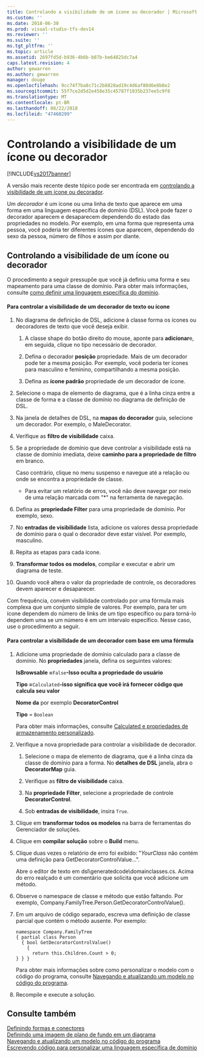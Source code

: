 ```yaml
---
title: Controlando a visibilidade de um ícone ou decorador | Microsoft Docs
ms.custom: ''
ms.date: 2018-06-30
ms.prod: visual-studio-tfs-dev14
ms.reviewer: ''
ms.suite: ''
ms.tgt_pltfrm: ''
ms.topic: article
ms.assetid: 2697fd5d-b936-4b6b-b87b-be64825dc7a4
caps.latest.revision: 4
author: gewarren
ms.author: gewarren
manager: douge
ms.openlocfilehash: 9cc74f7ba8c71c2b8828ad19c4d6af80d6e8b8e2
ms.sourcegitcommit: 55f7ce2d5d2e458e35c45787f1935b237ee5c9f8
ms.translationtype: MT
ms.contentlocale: pt-BR
ms.lasthandoff: 08/22/2018
ms.locfileid: "47460299"
---
```

# <a name="controlling-the-visibility-of-an-icon-or-decorator"></a>Controlando a visibilidade de um ícone ou decorador
[!INCLUDE[vs2017banner](../includes/vs2017banner.md)]

A versão mais recente deste tópico pode ser encontrada em [controlando a visibilidade de um ícone ou decorador](https://docs.microsoft.com/visualstudio/modeling/controlling-the-visibility-of-an-icon-or-decorator).  
  
Um *decorador* é um ícone ou uma linha de texto que aparece em uma forma em uma linguagem específica de domínio (DSL). Você pode fazer o decorador aparecem e desaparecem dependendo do estado das propriedades no modelo. Por exemplo, em uma forma que representa uma pessoa, você poderia ter diferentes ícones que aparecem, dependendo do sexo da pessoa, número de filhos e assim por diante.  
  
## <a name="controlling-the-visibility-of-an-icon-or-decorator"></a>Controlando a visibilidade de um ícone ou decorador  
 O procedimento a seguir pressupõe que você já definiu uma forma e seu mapeamento para uma classe de domínio. Para obter mais informações, consulte [como definir uma linguagem específica do domínio](../modeling/how-to-define-a-domain-specific-language.md).  
  
#### <a name="to-control-the-visibility-of-an-icon-or-text-decorator"></a>Para controlar a visibilidade de um decorador de texto ou ícone  
  
1.  No diagrama de definição de DSL, adicione à classe forma os ícones ou decoradores de texto que você deseja exibir.  
  
    1.  A classe shape do botão direito do mouse, aponte para **adicionar**e, em seguida, clique no tipo necessário de decorador.  
  
    2.  Defina o decorador **posição** propriedade. Mais de um decorador pode ter a mesma posição. Por exemplo, você poderia ter ícones para masculino e feminino, compartilhando a mesma posição.  
  
    3.  Defina as **ícone padrão** propriedade de um decorador de ícone.  
  
2.  Selecione o mapa de elemento de diagrama, que é a linha cinza entre a classe de forma e a classe de domínio no diagrama de definição de DSL.  
  
3.  Na janela de detalhes de DSL, na **mapas do decorador** guia, selecione um decorador. Por exemplo, o MaleDecorator.  
  
4.  Verifique as **filtro de visibilidade** caixa.  
  
5.  Se a propriedade de domínio que deve controlar a visibilidade está na classe de domínio imediata, deixe **caminho para a propriedade de filtro** em branco.  
  
     Caso contrário, clique no menu suspenso e navegue até a relação ou onde se encontra a propriedade de classe.  
  
    -   Para evitar um relatório de erros, você não deve navegar por meio de uma relação marcada com "*" na ferramenta de navegação.  
  
6.  Defina as **propriedade Filter** para uma propriedade de domínio. Por exemplo, sexo.  
  
7.  No **entradas de visibilidade** lista, adicione os valores dessa propriedade de domínio para o qual o decorador deve estar visível. Por exemplo, masculino.  
  
8.  Repita as etapas para cada ícone.  
  
9. **Transformar todos os modelos**, compilar e executar e abrir um diagrama de teste.  
  
10. Quando você altera o valor da propriedade de controle, os decoradores devem aparecer e desaparecer.  
  
 Com frequência, convém visibilidade controlado por uma fórmula mais complexa que um conjunto simple de valores. Por exemplo, para ter um ícone dependem do número de links de um tipo específico ou para torná-lo dependem uma se um número é em um intervalo específico. Nesse caso, use o procedimento a seguir.  
  
#### <a name="to-control-the-visibility-of-a-decorator-based-on-a-formula"></a>Para controlar a visibilidade de um decorador com base em uma fórmula  
  
1.  Adicione uma propriedade de domínio calculado para a classe de domínio. No **propriedades** janela, defina os seguintes valores:  
  
     **IsBrowsable =**`False`**-Isso oculta a propriedade do usuário**  
  
     **Tipo =**`Calculated`**-isso significa que você irá fornecer código que calcula seu valor**  
  
     **Nome da** por exemplo **DecoratorControl**  
  
     **Tipo** = `Boolean`  
  
     Para obter mais informações, consulte [Calculated e propriedades de armazenamento personalizado](../modeling/calculated-and-custom-storage-properties.md).  
  
2.  Verifique a nova propriedade para controlar a visibilidade de decorador.  
  
    1.  Selecione o mapa de elemento de diagrama, que é a linha cinza da classe de domínio para a forma. No **detalhes de DSL** janela, abra o **DecoratorMap** guia.  
  
    2.  Verifique as **filtro de visibilidade** caixa.  
  
    3.  Na **propriedade Filter**, selecione a propriedade de controle **DecoratorControl**.  
  
    4.  Sob **entradas de visibilidade**, insira `True`.  
  
3.  Clique em **transformar todos os modelos** na barra de ferramentas do Gerenciador de soluções.  
  
4.  Clique em **compilar solução** sobre o **Build** menu.  
  
5.  Clique duas vezes o relatório de erro foi exibido: "*YourClass* não contém uma definição para GetDecoratorControlValue...".  
  
     Abre o editor de texto em dsl\generatedcode\domainclasses.cs. Acima do erro realçado é um comentário que solicita que você adicione um método.  
  
6.  Observe o namespace de classe e método que estão faltando.  Por exemplo, Company.FamilyTree.Person.GetDecoratorControlValue().  
  
7.  Em um arquivo de código separado, escreva uma definição de classe parcial que contém o método ausente. Por exemplo:  
  
    ```  
    namespace Company.FamilyTree  
    { partial class Person  
      { bool GetDecoratorControlValue()  
        {  
          return this.Children.Count > 0;  
    } } }  
    ```  
  
     Para obter mais informações sobre como personalizar o modelo com o código do programa, consulte [Navegando e atualizando um modelo no código do programa](../modeling/navigating-and-updating-a-model-in-program-code.md).  
  
8.  Recompile e execute a solução.  
  
## <a name="see-also"></a>Consulte também  
 [Definindo formas e conectores](../modeling/defining-shapes-and-connectors.md)   
 [Definindo uma imagem de plano de fundo em um diagrama](../modeling/setting-a-background-image-on-a-diagram.md)   
 [Navegando e atualizando um modelo no código do programa](../modeling/navigating-and-updating-a-model-in-program-code.md)   
 [Escrevendo código para personalizar uma linguagem específica de domínio](../modeling/writing-code-to-customise-a-domain-specific-language.md)



